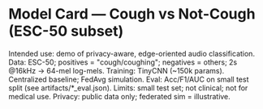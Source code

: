 # Model Card — Cough vs Not-Cough (ESC-50 subset)
Intended use: demo of privacy-aware, edge-oriented audio classification.
Data: ESC-50; positives = "cough/coughing"; negatives = others; 2s @16kHz → 64-mel log-mels.
Training: TinyCNN (~150k params). Centralized baseline; FedAvg simulation.
Eval: Acc/F1/AUC on small test split (see artifacts/*_eval.json).
Limits: small test set; not clinical; not for medical use.
Privacy: public data only; federated sim = illustrative.

